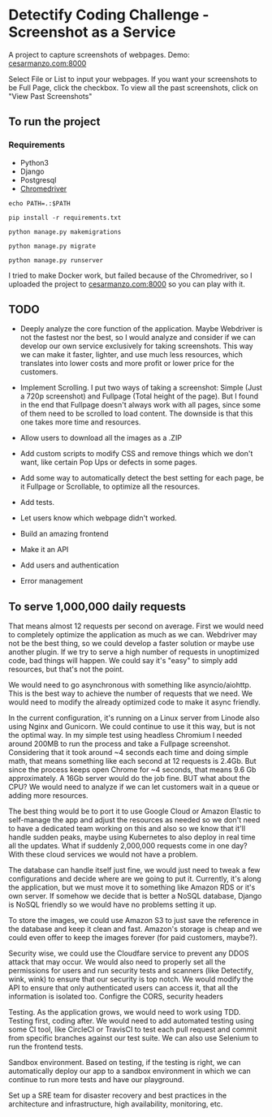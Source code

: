 # Detectify Coding Challenge - Screenshot as a Service

A project to capture screenshots of webpages. Demo: [cesarmanzo.com:8000](http://cesarmanzo.com:8000)

Select File or List to input your webpages. If you want your screenshots to be Full Page, click the checkbox. To view all the past screenshots, click on "View Past Screenshots"

## To run the project

### Requirements

- Python3
- Django
- Postgresql
- [Chromedriver](http://chromedriver.chromium.org/downloads)


`echo PATH=.:$PATH`

`pip install -r requirements.txt`

`python manage.py makemigrations`

`python manage.py migrate`

`python manage.py runserver`

I tried to make Docker work, but failed because of the Chromedriver, so I uploaded the project to [cesarmanzo.com:8000](http://cesarmanzo.com:8000) so you can play with it.


## TODO

- Deeply analyze the core function of the application. Maybe Webdriver is not the fastest nor the best, so I would analyze and consider if we can develop our own service exclusively for taking screenshots. This way we can make it faster, lighter, and use much less resources, which translates into lower costs and more profit or lower price for the customers.

- Implement Scrolling. I put two ways of taking a screenshot: Simple (Just a 720p screenshot) and Fullpage (Total height of the page). But I found in the end that Fullpage doesn't always work with all pages, since some of them need to be scrolled to load content. The downside is that this one takes more time and resources.

- Allow users to download all the images as a .ZIP

- Add custom scripts to modify CSS and remove things which we don't want, like certain Pop Ups or defects in some pages.

- Add some way to automatically detect the best setting for each page, be it Fullpage or Scrollable, to optimize all the resources.

- Add tests.

- Let users know which webpage didn't worked.

- Build an amazing frontend

- Make it an API

- Add users and authentication

- Error management



## To serve 1,000,000 daily requests

That means almost 12 requests per second on average. First we would need to completely optimize the application as much as we can. Webdriver may not be the best thing, so we could develop a faster solution or maybe use another plugin. If we try to serve a high number of requests in unoptimized code, bad things will happen. We could say it's "easy" to simply add resources, but that's not the point.

We would need to go asynchronous with something like asyncio/aiohttp. This is the best way to achieve the number of requests that we need. We would need to modify the already optimized code to make it async friendly.

In the current configuration, it's running on a Linux server from Linode also using Nginx and Gunicorn. We could continue to use it this way, but is not the optimal way. In my simple test using headless Chromium I needed around 200MB to run the process and take a Fullpage screenshot. Considering that it took around ~4 seconds each time and doing simple math, that means something like each second at 12 requests is 2.4Gb. But since the process keeps open Chrome for ~4 seconds, that means 9.6 Gb approximately. A 16Gb server would do the job fine. BUT what about the CPU? We would need to analyze if we can let customers wait in a queue or adding more resources. 

The best thing would be to port it to use Google Cloud or Amazon Elastic to self-manage the app and adjust the resources as needed so we don't need to have a dedicated team working on this and also so we know that it'll handle sudden peaks, maybe using Kubernetes to also deploy in real time all the updates. What if suddenly 2,000,000 requests come in one day? With these cloud services we would not have a problem.

The database can handle itself just fine, we would just need to tweak a few configurations and decide where are we going to put it. Currently, it's along the application, but we must move it to something like Amazon RDS or it's own server. If somehow we decide that is better a NoSQL database, Django is NoSQL friendly so we would have no problems setting it up.

To store the images, we could use Amazon S3 to just save the reference in the database and keep it clean and fast. Amazon's storage is cheap and we could even offer to keep the images forever (for paid customers, maybe?).

Security wise, we could use the Cloudfare service to prevent any DDOS attack that may occur. We would also need to properly set all the permissions for users and run security tests and scanners (like Detectify, wink, wink) to ensure that our security is top notch. We would modify the API to ensure that only authenticated users can access it, that all the information is isolated too. Configre the CORS, security headers

Testing. As the application grows, we would need to work using TDD. Testing first, coding after. We would need to add automated testing using some CI tool, like CircleCI or TravisCI to test each pull request and commit from specific branches against our test suite. We can also use Selenium to run the frontend tests.

Sandbox environment. Based on testing, if the testing is right, we can automatically deploy our app to a sandbox environment in which we can continue to run more tests and have our playground.

Set up a SRE team for disaster recovery and best practices in the architecture and infrastructure, high availability, monitoring, etc.
